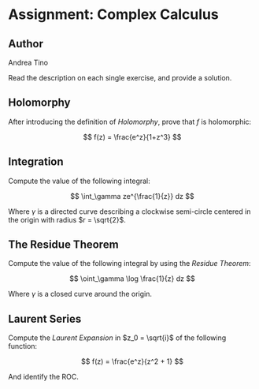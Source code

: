 # Assignment: Complex Calculus

## Author
Andrea Tino

Read the description on each single exercise, and provide a solution.

## Holomorphy
After introducing the definition of _Holomorphy_, prove that $f$ is holomorphic:

$$
f(z) = \frac{e^z}{1+z^3}
$$

## Integration
Compute the value of the following integral:

$$
\int_\gamma ze^{\frac{1}{z}} dz
$$

Where $\gamma$ is a directed curve describing a clockwise semi-circle centered in the origin with radius $r = \sqrt{2}$.

## The Residue Theorem
Compute the value of the following integral by using the _Residue Theorem_:

$$
\oint_\gamma \log \frac{1}{z} dz
$$

Where $\gamma$ is a closed curve around the origin.

## Laurent Series
Compute the _Laurent Expansion_ in $z_0 = \sqrt{i}$ of the following function:

$$
f(z) = \frac{e^z}{z^2 + 1}
$$

And identify the ROC.
